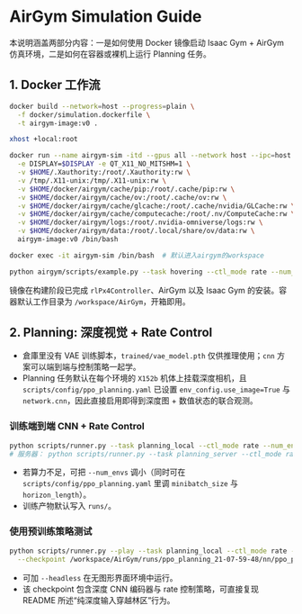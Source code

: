 # AirGym Simulation Guide

本说明涵盖两部分内容：一是如何使用 Docker 镜像启动 Isaac Gym + AirGym 仿真环境，二是如何在容器或裸机上运行 Planning 任务。

## 1. Docker 工作流
```bash
docker build --network=host --progress=plain \
  -f docker/simulation.dockerfile \
  -t airgym-image:v0 .

xhost +local:root

docker run --name airgym-sim -itd --gpus all --network host --ipc=host --privileged \
  -e DISPLAY=$DISPLAY -e QT_X11_NO_MITSHM=1 \
  -v $HOME/.Xauthority:/root/.Xauthority:rw \
  -v /tmp/.X11-unix:/tmp/.X11-unix:rw \
  -v $HOME/docker/airgym/cache/pip:/root/.cache/pip:rw \
  -v $HOME/docker/airgym/cache/ov:/root/.cache/ov:rw \
  -v $HOME/docker/airgym/cache/glcache:/root/.cache/nvidia/GLCache:rw \
  -v $HOME/docker/airgym/cache/computecache:/root/.nv/ComputeCache:rw \
  -v $HOME/docker/airgym/logs:/root/.nvidia-omniverse/logs:rw \
  -v $HOME/docker/airgym/data:/root/.local/share/ov/data:rw \
  airgym-image:v0 /bin/bash

docker exec -it airgym-sim /bin/bash  # 默认进入airgym的workspace

python airgym/scripts/example.py --task hovering --ctl_mode rate --num_envs 4
```
镜像在构建阶段已完成 `rlPx4Controller`、AirGym 以及 Isaac Gym 的安装。容器默认工作目录为 `/workspace/AirGym`，开箱即用。

## 2. Planning: 深度视觉 + Rate Control

- 倉庫里没有 VAE 训练脚本，`trained/vae_model.pth` 仅供推理使用；`cnn` 方案可以端到端与控制策略一起学。  
- Planning 任务默认在每个环境的 `X152b` 机体上挂载深度相机，且 `scripts/config/ppo_planning.yaml` 已设置 `env_config.use_image=True` 与 `network.cnn`，因此直接启用即得到深度图 + 数值状态的联合观测。

### 训练端到端 CNN + Rate Control
```bash
python scripts/runner.py --task planning_local --ctl_mode rate --num_envs 256 --headless
# 服务器： python scripts/runner.py --task planning_server --ctl_mode rate --num_envs 2048 --headless
```
- 若算力不足，可把 `--num_envs` 调小（同时可在 `scripts/config/ppo_planning.yaml` 里调 `minibatch_size` 与 `horizon_length`）。  
- 训练产物默认写入 `runs/`。

### 使用预训练策略测试
```bash
python scripts/runner.py --play --task planning_local --ctl_mode rate --num_envs 4 \
  --checkpoint /workspace/AirGym/runs/ppo_planning_21-07-59-48/nn/ppo_planning.pth
```
- 可加 `--headless` 在无图形界面环境中运行。  
- 该 checkpoint 包含深度 CNN 编码器与 rate 控制策略，可直接复现 README 所述“纯深度输入穿越林区”行为。
